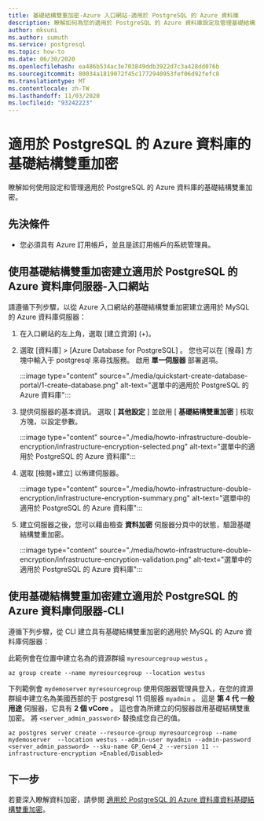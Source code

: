 ```yaml
---
title: 基礎結構雙重加密-Azure 入口網站-適用於 PostgreSQL 的 Azure 資料庫
description: 瞭解如何為您的適用於 PostgreSQL 的 Azure 資料庫設定及管理基礎結構雙重加密。
author: mksuni
ms.author: sumuth
ms.service: postgresql
ms.topic: how-to
ms.date: 06/30/2020
ms.openlocfilehash: ea486b534ac3e703849ddb3922d7c3a428dd076b
ms.sourcegitcommit: 80034a1819072f45c1772940953fef06d92fefc8
ms.translationtype: MT
ms.contentlocale: zh-TW
ms.lasthandoff: 11/03/2020
ms.locfileid: "93242223"
---
```

# <a name="infrastructure-double-encryption-for-azure-database-for-postgresql"></a>適用於 PostgreSQL 的 Azure 資料庫的基礎結構雙重加密

瞭解如何使用設定和管理適用於 PostgreSQL 的 Azure 資料庫的基礎結構雙重加密。

## <a name="prerequisites"></a>先決條件

* 您必須具有 Azure 訂用帳戶，並且是該訂用帳戶的系統管理員。

## <a name="create-an-azure-database-for-postgresql-server-with-infrastructure-double-encryption---portal"></a>使用基礎結構雙重加密建立適用於 PostgreSQL 的 Azure 資料庫伺服器-入口網站

請遵循下列步驟，以從 Azure 入口網站的基礎結構雙重加密建立適用於 MySQL 的 Azure 資料庫伺服器：

1. 在入口網站的左上角，選取 [建立資源]  (+)。

2. 選取 [資料庫]   > [Azure Database for PostgreSQL]  。 您也可以在 [搜尋] 方塊中輸入于 postgresql 來尋找服務。 啟用 **單一伺服器** 部署選項。

   :::image type="content" source="./media/quickstart-create-database-portal/1-create-database.png" alt-text="選單中的適用於 PostgreSQL 的 Azure 資料庫":::

3. 提供伺服器的基本資訊。 選取 [ **其他設定** ] 並啟用 [ **基礎結構雙重加密** ] 核取方塊，以設定參數。

    :::image type="content" source="./media/howto-infrastructure-double-encryption/infrastructure-encryption-selected.png" alt-text="選單中的適用於 PostgreSQL 的 Azure 資料庫":::

4. 選取 [檢閱+建立] 以佈建伺服器。

    :::image type="content" source="./media/howto-infrastructure-double-encryption/infrastructure-encryption-summary.png" alt-text="選單中的適用於 PostgreSQL 的 Azure 資料庫":::

5. 建立伺服器之後，您可以藉由檢查 **資料加密** 伺服器分頁中的狀態，驗證基礎結構雙重加密。

    :::image type="content" source="./media/howto-infrastructure-double-encryption/infrastructure-encryption-validation.png" alt-text="選單中的適用於 PostgreSQL 的 Azure 資料庫":::

## <a name="create-an-azure-database-for-postgresql-server-with-infrastructure-double-encryption---cli"></a>使用基礎結構雙重加密建立適用於 PostgreSQL 的 Azure 資料庫伺服器-CLI

遵循下列步驟，從 CLI 建立具有基礎結構雙重加密的適用於 MySQL 的 Azure 資料庫伺服器：

此範例會在位置中建立名為的資源群組 `myresourcegroup` `westus` 。

```azurecli-interactive
az group create --name myresourcegroup --location westus
```
下列範例會 `mydemoserver` `myresourcegroup` 使用伺服器管理員登入，在您的資源群組中建立名為美國西部的于 postgresql 11 伺服器 `myadmin` 。 這是 **第 4 代** **一般用途** 伺服器，它具有 **2 個 vCore** 。 這也會為所建立的伺服器啟用基礎結構雙重加密。 將 `<server_admin_password>` 替換成您自己的值。

```azurecli-interactive
az postgres server create --resource-group myresourcegroup --name mydemoserver  --location westus --admin-user myadmin --admin-password <server_admin_password> --sku-name GP_Gen4_2 --version 11 --infrastructure-encryption >Enabled/Disabled>
```

## <a name="next-steps"></a>下一步

若要深入瞭解資料加密，請參閱 [適用於 PostgreSQL 的 Azure 資料庫資料基礎結構雙重加密](concepts-Infrastructure-double-encryption.md)。

